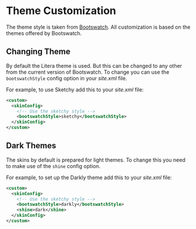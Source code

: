 # Theme Customization

The theme style is taken from [Bootswatch][bootswatch]. All customization is based on the themes offered by Bootswatch.

## Changing Theme

By default the Litera theme is used. But this can be changed to any other from the current version of Bootswatch. To change you can use the `bootswatchStyle` config option in your *site.xml* file.

For example, to use Sketchy add this to your *site.xml* file:

```xml
<custom>
  <skinConfig>
    <!-- Use the sketchy style -->
    <bootswatchStyle>sketchy</bootswatchStyle>
  </skinConfig>
</custom>
```

## Dark Themes

The skins by default is prepared for light themes. To change this you need to make use of the `shine` config option.

For example, to set up the Darkly theme add this to your *site.xml* file:

```xml
<custom>
  <skinConfig>
    <!-- Use the sketchy style -->
    <bootswatchStyle>darkly</bootswatchStyle>
    <shine>dark</shine>
  </skinConfig>
</custom>
```

[bootswatch]: https://bootswatch.com/